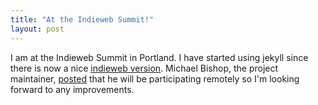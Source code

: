 ```yaml
---
title: "At the Indieweb Summit!"
layout: post
---
```

I am at the Indieweb Summit in Portland.  I have started using jekyll since there is now a nice [indieweb version](https://github.com/miklb/jekyll-indieweb).  Michael Bishop, the project maintainer, [posted](https://miklb.com/indieweb-summit-2016) that he will be participating remotely so I'm looking forward to any improvements.
